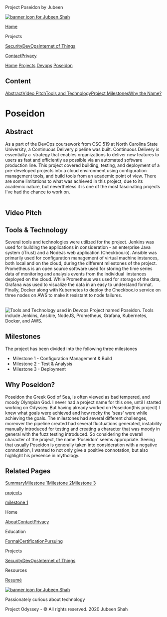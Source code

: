  Project Poseidon by Jubeen              

[![banner icon for Jubeen Shah](https://project-odyssey.s3.us-east-2.amazonaws.com/d130db536435d20d7579fafb511ca245.svg)](../../index.markdown)

[Home](../../index.markdown)

Projects

[Security](../../projects/security.markdown)[DevOps](../../projects/devops.markdown)[Internet of Things](../../projects/iot.markdown)

[Contact](mailto:jnshah2@ncsu.edu)[Privacy](../../privacy.markdown)

[Home](../../index.markdown)
[Projects](../../projects.markdown)
[Devops](../../projects/devops.markdown)
[Poseidon](../../projects/devops/poseidon.markdown)

Content
-------

[Abstract](#abstract)[Video Pitch](#video-pitch)[Tools and Technology](#tools-and-technology)[Project Milestones](#milestones)[Why the Name?](#why-the-name)

Poseidon
========

Abstract
--------

As a part of the DevOps coursework from CSC 519 at North Carolina State University, a Continuous Delivery pipeline was built. Continuous Delivery is essentially a  strategy that enables organizations to deliver new features to users as fast and efficiently as possible via an automated software production line. This project covered building, testing, and deployment of a pre-developed projects into a cloud environment using configuration management tools, and build tools from an academic point of view. There are some limitations to what was achieved in this project, due to its academic nature, but nevertheless it is one of the most fascinating projects I've had the chance to work on.  
‍

Video Pitch
-----------

Tools & Technology
------------------

Several tools and technologies were utilized for the project. Jenkins was used for building the applications in consideration - an enterprise Java system (iTrust) and a NodeJs web application (Checkbox.io). Ansible was primarily used for configuration management of virtual machine instances, both local and on the cloud, during the different milestones of the project. Prometheus is an open source software used for storing the time series data of monitoring and analysis events from the individual  instances deployed on the cloud. While Prometheus was used for storage of the data, Grafana was used to visualize the data in an easy to understand format. Finally, Docker along with Kubernetes to deploy the Checkbox.io service on three nodes on AWS to make it resistant to node failures.  
‍

![Tools and Technology used in Devops Project named Poseidon. Tools include Jenkins, Ansible, NodeJS, Prometheus, Grafana, Kubernetes, Docker, and AWS.](https://project-odyssey.s3.us-east-2.amazonaws.com/98604c5a8ee97f2b653f25713b5409b0.png)

Milestones
----------

The project has been divided into the following three milestones

*   Milestone 1 - Configuration Management & Build
*   Milestone 2 - Test & Analysis
*   Milestone 3 - Deployment

Why Poseidon?
-------------

Poseidon the Greek God of Sea, is often viewed as bad tempered, and moody Olympian God. I never had a project name for this one, until I started working on Odyssey. But having already worked on Poseidon(this project) I knew what goals were achieved and how rocky the 'seas' were while achieving the goals. The milestones had several different challenges, moreover the pipeline created had several fluctuations generated, instability manually introduced for testing and creating a character that was moody in general with the fuzz testing introduced. So considering the overall character of the project, the name 'Poseidon' seems appropriate. Seeing that usually Poseidon is generally taken into consideration with a negative connotation, I wanted to not only give a positive connotation, but also highlight his presence in mythology.

Related Pages
-------------

[Summary](../../projects/devops/poseidon.markdown)[Milestone 1](../../projects/devops/poseidon/milestone-1.html)[Milestone 2](../../projects/devops/poseidon/milestone-2.html)[Milestone 3](../../projects/devops/poseidon/milestone-3.html)

[projects](../../projects.markdown)

[milestone 1](../../projects/devops/poseidon/milestone-1.html)

Home

[About](../../index.markdown)[Contact](mailto:jnshah2@ncsu.edu)[Privacy](../../privacy.markdown)

Education

[Formal](../../education/formal.markdown)[Certification](../../education/certifications.markdown)[Pursuing](../../education/pursuing.markdown)

Projects

[Security](../../projects/security.markdown)[DevOps](../../projects/devops.markdown)[Internet of Things](../../projects/iot.markdown)

Resources

[Resumé](https://project-odyssey.s3.us-east-2.amazonaws.com/Odyssey-Resources/Resume/JubeenShah-Resume.pdf)

[![banner icon for Jubeen Shah](https://project-odyssey.s3.us-east-2.amazonaws.com/d130db536435d20d7579fafb511ca245.svg)](../../index.markdown)

Passionately curious about technology

Project Odyssey - © All rights reserved. 2020 Jubeen Shah